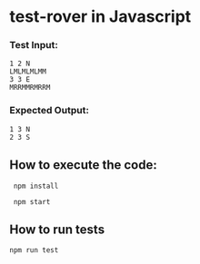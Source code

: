 # test-rover in Javascript

### Test Input:
```
1 2 N  
LMLMLMLMM  
3 3 E  
MRRMMRMRRM  
```

### Expected Output:
```
1 3 N  
2 3 S  
```

## How to execute the code:

```
 npm install
```

```
 npm start
```

## How to run tests

```
npm run test
```
